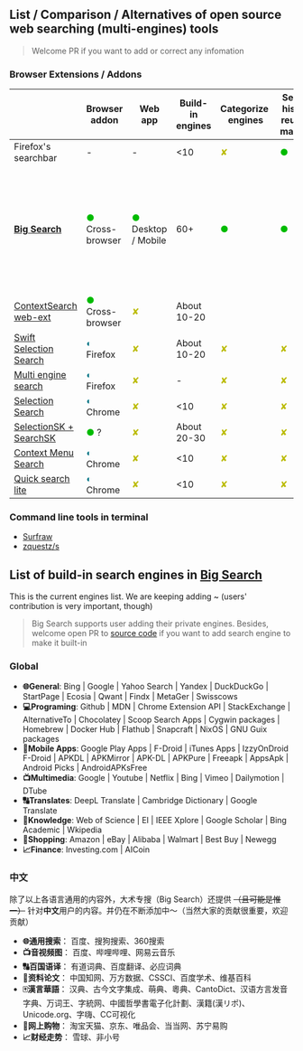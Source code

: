 ## List / Comparison / Alternatives of open source web searching (multi-engines) tools

> Welcome PR if you want to add or correct any infomation

### Browser Extensions / Addons

|                                                                                 | Browser addon                                | Web app                                         | Build-in engines | Categorize  engines            | Search history reuse & manage  | HTTP POST                      | Websites showing results by Ajax                                         | Provide input box                                  | User-custom engines                                                                                  | Use browser-installed engines  | Context Menu Search                                                           | Omnibox                                | Drag to search                 | In-web float panel             | Use many engines at once       | Sync settings by browser       | Firefox sidebar                              |
| ------------------------------------------------------------------------------- | -------------------------------------------- | ----------------------------------------------- | ---------------- | ------------------------------ | ------------------------------ | ------------------------------ | ------------------------------------------------------------------------ | -------------------------------------------------- | ---------------------------------------------------------------------------------------------------- | ------------------------------ | ----------------------------------------------------------------------------- | -------------------------------------- | ------------------------------ | ------------------------------ | ------------------------------ | ------------------------------ | -------------------------------------------- |
| Firefox's searchbar                                                             | -                                            | -                                               | <10              | <font color='#bbbb00'>✘</font> | <font color='#00bb00'>●</font> | ?                              | <font color='#bbbb00'>✘</font>                                           | <font color='#00bb00'>●</font>                     | <font color='#007788'>◐</font>                                                                       | <font color='#00bb00'>●</font> | <font color='#007788'>◐</font>                                                |                                        |                                | <font color='#bbbb00'>✘</font> |                                | <font color='#00bb00'>●</font> | <font color='#bbbb00'>✘</font>               |
| **[Big Search](https://github.com/garywill/BigSearch)**                         | <font color='#00bb00'>●</font> Cross-browser | <font color='#00bb00'>●</font> Desktop / Mobile | 60+              | <font color='#00bb00'>●</font> | <font color='#00bb00'>●</font> | <font color='#00bb00'>●</font> | <font color='#00bb00'>●</font> Use web inputbox / button's querySelector | <font color='#00bb00'>●</font>  Multi-line support | <font color='#00bb00'>●</font> Extra features: 1. Multi-buttons in a engine. 2. Cross-engine calling | <font color='#00bb00'>●</font> | <font color='#00bb00'>●</font> (Multi-line support ) (On Chrome need 2 steps) | <font color='#bbbb00'>✘</font> Not yet | <font color='#bbbb00'>✘</font> | <font color='#bbbb00'>✘</font> | <font color='#00bb00'>●</font> | <font color='#00bb00'>●</font> | <font color='#00bb00'>●</font> (alpha stage) |
| [ContextSearch web-ext](https://github.com/ssborbis/ContextSearch-web-ext)      | <font color='#00bb00'>●</font> Cross-browser | <font color='#bbbb00'>✘</font>                  | About 10-20      |                                |                                | <font color='#00bb00'>●</font> | <font color='#00bb00'>●</font> Write raw JS to inject                    | <font color='#00bb00'>●</font>                     | <font color='#00bb00'>●</font>                                                                       | <font color='#00bb00'>●</font> | <font color='#00bb00'>●</font>                                                |                                        | <font color='#00bb00'>●</font> |                                | <font color='#00bb00'>●</font> | ?                              |                                              |
| [Swift Selection Search](https://github.com/CanisLupus/swift-selection-search)  | <font color='#007788'>◐</font> Firefox       | <font color='#bbbb00'>✘</font>                  | About 10-20      | <font color='#bbbb00'>✘</font> | <font color='#bbbb00'>✘</font> | <font color='#bbbb00'>✘</font> | <font color='#bbbb00'>✘</font>                                           | <font color='#007788'>◐</font>                     | <font color='#00bb00'>●</font>                                                                       | <font color='#bbbb00'>✘</font> | <font color='#00bb00'>●</font>                                                |                                        |                                | <font color='#00bb00'>●</font> |                                | <font color='#00bb00'>●</font> |                                              |
| [Multi engine search](https://github.com/Javojav/Multi-engine-search)           | <font color='#007788'>◐</font> Firefox       | <font color='#bbbb00'>✘</font>                  | -                | <font color='#bbbb00'>✘</font> | <font color='#bbbb00'>✘</font> | <font color='#bbbb00'>✘</font> | <font color='#bbbb00'>✘</font>                                           | <font color='#00bb00'>●</font>                     | <font color='#bbbb00'>✘</font>                                                                       | <font color='#00bb00'>●</font> | ?                                                                             |                                        |                                |                                |                                | -                              |                                              |
| [Selection Search](https://github.com/Pitmairen/selection-search)               | <font color='#007788'>◐</font> Chrome        | <font color='#bbbb00'>✘</font>                  | <10              | <font color='#bbbb00'>✘</font> | <font color='#bbbb00'>✘</font> | <font color='#00bb00'>●</font> | <font color='#bbbb00'>✘</font>                                           | <font color='#00bb00'>●</font>                     | <font color='#00bb00'>●</font>                                                                       | <font color='#bbbb00'>✘</font> | <font color='#00bb00'>●</font>                                                |                                        |                                |                                |                                | <font color='#00bb00'>●</font> |                                              |
| [SelectionSK + SearchSK](https://bitbucket.org/ashemetov/selectionsk/wiki/Home) | <font color='#00bb00'>●</font> ?             | <font color='#bbbb00'>✘</font>                  | About 20-30      | <font color='#bbbb00'>✘</font> | <font color='#bbbb00'>✘</font> | ?                              | <font color='#bbbb00'>✘</font>                                           | <font color='#00bb00'>●</font>                     | ?                                                                                                    | ?                              | <font color='#00bb00'>●</font>                                                |                                        |                                |                                |                                | ?                              |                                              |
| [Context Menu Search](https://github.com/w3lifer/crx-context-menu-search)       | <font color='#007788'>◐</font> Chrome        | <font color='#bbbb00'>✘</font>                  | <10              | <font color='#bbbb00'>✘</font> | <font color='#bbbb00'>✘</font> | <font color='#bbbb00'>✘</font> | <font color='#bbbb00'>✘</font>                                           | <font color='#bbbb00'>✘</font>                     | <font color='#00bb00'>●</font>                                                                       | <font color='#bbbb00'>✘</font> | <font color='#00bb00'>●</font>                                                |                                        |                                |                                |                                | ?                              |                                              |
| [Quick search lite](https://github.com/hasanuzzamanbe/quick-search-extension)   | <font color='#007788'>◐</font> Chrome        | <font color='#bbbb00'>✘</font>                  | <10              | <font color='#bbbb00'>✘</font> | <font color='#bbbb00'>✘</font> | <font color='#bbbb00'>✘</font> | <font color='#bbbb00'>✘</font>                                           | <font color='#00bb00'>●</font>                     | <font color='#bbbb00'>✘</font>                                                                       | <font color='#bbbb00'>✘</font> | <font color='#00bb00'>●</font>                                                |                                        |                                |                                |                                | ?                              |                                              |

### Command line tools in terminal

- [Surfraw](https://gitlab.com/surfraw/Surfraw)
- [zquestz/s](https://github.com/zquestz/s)

## List of build-in search engines in [Big Search](https://github.com/garywill/BigSearch)

This is the current engines list. We are keeping adding ~ (users' contribution is very important, though)

> Big Search supports user adding their private engines. Besides, welcome open PR to [source code](https://github.com/garywill/BigSearch) if you want to add search engine to make it built-in

### Global

- **🌐General**: Bing | Google | Yahoo Search | Yandex | DuckDuckGo | StartPage | Ecosia | Qwant | Findx | MetaGer | Swisscows
- **💻Programing**: Github | MDN | Chrome Extension API | StackExchange | AlternativeTo | Chocolatey | Scoop Search Apps | Cygwin packages | Homebrew | Docker Hub | Flathub | Snapcraft | NixOS | GNU Guix packages
- **📱Mobile Apps**: Google Play Apps | F-Droid | iTunes Apps | IzzyOnDroid F-Droid | APKDL | APKMirror | APK-DL | APKPure | Freeapk | AppsApk | Android Picks | AndroidAPKsFree
- **📺Multimedia**: Google | Youtube | Netflix | Bing | Vimeo | Dailymotion | DTube
- **🔠Translates**: DeepL Translate | Cambridge Dictionary | Google Translate
- **📑Knowledge**: Web of Science | EI | IEEE Xplore | Google Scholar | Bing Academic | Wkipedia
- **🛒Shopping**: Amazon | eBay | Alibaba | Walmart | Best Buy | Newegg
- **📈Finance**: Investing.com | AICoin

### 中文

除了以上各语言通用的内容外，大术专搜（Big Search）还提供 ~~（且可能是惟一）~~ 针对**中文**用户的内容。并仍在不断添加中～（当然大家的贡献很重要，欢迎贡献）

- **🌐通用搜索**： 百度、搜狗搜索、360搜索
- **📺音视频图**： 百度、哔哩哔哩、网易云音乐
- **🔠百国语译**： 有道词典、百度翻译、必应词典
- **📑资料论文**： 中国知网、万方数据、CSSCI、百度学术、维基百科
- **🀄漢言華語**： 汉典、古今文字集成、萌典、粵典、CantoDict、汉语方言发音字典、万词王、字統网、中國哲學書電子化計劃、漢籍(漢リポ)、Unicode.org、字嗨、CC可视化
- **🛒网上购物**： 淘宝天猫、京东、唯品会、当当网、苏宁易购
- **📈财经走势**： 雪球、非小号
